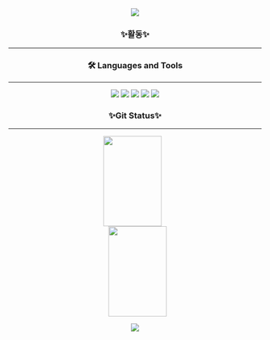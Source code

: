 <div align="center">
  <img src="https://capsule-render.vercel.app/api?type=waving&color=gradient&height=250&section=header&text=Chihyeon&fontSize=90"/>

### ✨활동✨

-------------------------------

### 🛠 Languages and Tools
-------------------------------

<img src="https://img.shields.io/badge/Flutter-02569B?style=flat-square&logo=Flutter&logoColor=white"/>
<img src="https://img.shields.io/badge/Spring-6DB33F?style=flat-square&logo=Spring&logoColor=white"/>
<img src="https://img.shields.io/badge/SpringBoot-6DB33F?style=flat-square&logo=Springboot&logoColor=white"/>
<img src="https://img.shields.io/badge/Firebase-FFCA28?style=flat-square&logo=Firebase&logoColor=white"/>
<img src="https://img.shields.io/badge/Python-3776AB?style=flat-square&logo=Python&logoColor=white"/>

### ✨Git Status✨
-------------------------------

<div align="center">
  <img style="height:180px; width:48%; margin-right: 2%;" src="https://github-readme-stats.vercel.app/api?username=LimChihyeon&show_icons=true&theme=nord"/>
  <img style="height:180px; width:48%; margin-left: 2%;" src="https://github-readme-stats.vercel.app/api/top-langs/?username=LimChihyeon&layout=compact&theme=nord&hide_border=true" /> 
</div>

<a href="https://github.com/LimChihyeon"><img align="center" src="https://hits.seeyoufarm.com/api/count/incr/badge.svg?url=https%3A%2F%2Fgithub.com%2FLimChihyeon%2F&count_bg=%2341B870&title_bg=%23EFE744&icon=iconify.svg&icon_color=%23E7E7E7&title=hits&edge_flat=false"/></a>

</div>
